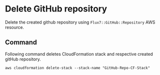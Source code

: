 # Delete GitHub repository
Delete the created github repository using `Flux7::GitHub::Repository` AWS resource.

## Command
Following command deletes CloudFormation stack and respective created gitHub repository.
```
aws cloudformation delete-stack --stack-name "GitHub-Repo-CF-Stack"
```
